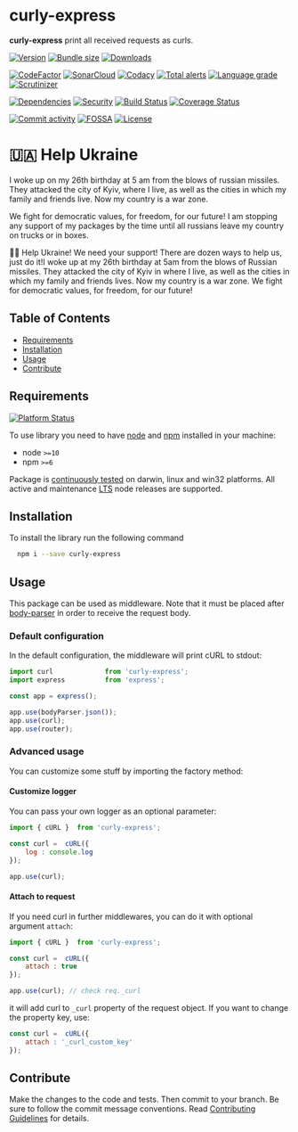# curly-express
**curly-express** print all received requests as curls.

[![Version][badge-vers]][npm]
[![Bundle size][npm-size-badge]][npm-size-url]
[![Downloads][npm-downloads-badge]][npm]

[![CodeFactor][codefactor-badge]][codefactor-url]
[![SonarCloud][sonarcloud-badge]][sonarcloud-url]
[![Codacy][codacy-badge]][codacy-url]
[![Total alerts][lgtm-alerts-badge]][lgtm-alerts-url]
[![Language grade][lgtm-lg-badge]][lgtm-lg-url]
[![Scrutinizer][scrutinizer-badge]][scrutinizer-url]

[![Dependencies][badge-deps]][npm]
[![Security][snyk-badge]][snyk-url]
[![Build Status][tests-badge]][tests-url]
[![Coverage Status][badge-coverage]][url-coverage]

[![Commit activity][commit-activity-badge]][github]
[![FOSSA][fossa-badge]][fossa-url]
[![License][badge-lic]][github]

# 🇺🇦 Help Ukraine
I woke up on my 26th birthday at 5 am from the blows of russian missiles. They attacked the city of Kyiv, where I live, as well as the cities in which my family and friends live. Now my country is a war zone. 

We fight for democratic values, for freedom, for our future! 
I am stopping any support of my packages by the time until all russians leave my country on trucks or in boxes. 

💛💙 Help Ukraine! We need your support! There are dozen ways to help us, just do it!I woke up at my 26th birthday at 5am from the blows of Russian missiles. They attacked the city of Kyiv in  where I live, as well as the cities in which my family and friends lives. Now my country is a war zone. We fight for democratic values, for freedom, for our future! 

## Table of Contents
  - [Requirements](#requirements)
  - [Installation](#installation)
  - [Usage](#usage)
  - [Contribute](#contribute)

## Requirements
[![Platform Status][node-ver-test-badge]][node-ver-test-url]

To use library you need to have [node](https://nodejs.org) and [npm](https://www.npmjs.com) installed in your machine:

* node `>=10`
* npm `>=6`

Package is [continuously tested][node-ver-test-url] on darwin, linux and win32 platforms. All active and maintenance [LTS](https://nodejs.org/en/about/releases/) node releases are supported.

## Installation

To install the library run the following command

```bash
  npm i --save curly-express
```

## Usage

This package can be used as middleware. Note that it must be placed after [body-parser](https://www.npmjs.com/package/body-parser) in order to receive the request body.

### Default configuration

In the default configuration, the middleware will print cURL to stdout:

```javascript
import curl             from 'curly-express';
import express          from 'express';

const app = express();

app.use(bodyParser.json());
app.use(curl);
app.use(router);
```

### Advanced usage

You can customize some stuff by importing the factory method:

#### Customize logger
 
You can pass your own logger as an optional parameter:

```javascript
import { cURL }  from 'curly-express';

const curl =  cURL({
    log : console.log
});

app.use(curl);
```

#### Attach to request

If you need curl in further middlewares, you can do it with optional argument ```attach```:

```javascript
import { cURL }  from 'curly-express';

const curl =  cURL({
    attach : true
});

app.use(curl); // check req._curl
```

it will add curl to ```_curl``` property of the request object. If you want to change the property key, use:

```javascript
const curl =  cURL({
    attach : '_curl_custom_key'
});
```

## Contribute

Make the changes to the code and tests. Then commit to your branch. Be sure to follow the commit message conventions. Read [Contributing Guidelines](.github/CONTRIBUTING.md) for details.

[npm]: https://www.npmjs.com/package/curly-express
[github]: https://github.com/pustovitDmytro/curly-express
[coveralls]: https://coveralls.io/github/pustovitDmytro/curly-express?branch=master
[badge-deps]: https://img.shields.io/librariesio/release/npm/curly-express.svg
[badge-vuln]: https://img.shields.io/snyk/vulnerabilities/npm/curly-express.svg?style=popout
[badge-vers]: https://img.shields.io/npm/v/curly-express.svg
[badge-lic]: https://img.shields.io/github/license/pustovitDmytro/curly-express.svg
[badge-coverage]: https://coveralls.io/repos/github/pustovitDmytro/curly-express/badge.svg?branch=master
[url-coverage]: https://coveralls.io/github/pustovitDmytro/curly-express?branch=master

[snyk-badge]: https://snyk-widget.herokuapp.com/badge/npm/curly-express/badge.svg
[snyk-url]: https://snyk.io/advisor/npm-package/curly-express

[tests-badge]: https://img.shields.io/circleci/build/github/pustovitDmytro/curly-express
[tests-url]: https://app.circleci.com/pipelines/github/pustovitDmytro/curly-express

[codefactor-badge]: https://www.codefactor.io/repository/github/pustovitdmytro/curly-express/badge
[codefactor-url]: https://www.codefactor.io/repository/github/pustovitdmytro/curly-express

[commit-activity-badge]: https://img.shields.io/github/commit-activity/m/pustovitDmytro/curly-express

[scrutinizer-badge]: https://scrutinizer-ci.com/g/pustovitDmytro/curly-express/badges/quality-score.png?b=master
[scrutinizer-url]: https://scrutinizer-ci.com/g/pustovitDmytro/curly-express/?branch=master

[lgtm-lg-badge]: https://img.shields.io/lgtm/grade/javascript/g/pustovitDmytro/curly-express.svg?logo=lgtm&logoWidth=18
[lgtm-lg-url]: https://lgtm.com/projects/g/pustovitDmytro/curly-express/context:javascript

[lgtm-alerts-badge]: https://img.shields.io/lgtm/alerts/g/pustovitDmytro/curly-express.svg?logo=lgtm&logoWidth=18
[lgtm-alerts-url]: https://lgtm.com/projects/g/pustovitDmytro/curly-express/alerts/

[codacy-badge]: https://app.codacy.com/project/badge/Grade/389f7d625cac48a7b487510eead3ba16
[codacy-url]: https://www.codacy.com/gh/pustovitDmytro/curly-express/dashboard?utm_source=github.com&amp;utm_medium=referral&amp;utm_content=pustovitDmytro/curly-express&amp;utm_campaign=Badge_Grade

[sonarcloud-badge]: https://sonarcloud.io/api/project_badges/measure?project=pustovitDmytro_curly-express&metric=alert_status
[sonarcloud-url]: https://sonarcloud.io/dashboard?id=pustovitDmytro_curly-express

[npm-downloads-badge]: https://img.shields.io/npm/dw/curly-express
[npm-size-badge]: https://img.shields.io/bundlephobia/min/curly-express
[npm-size-url]: https://bundlephobia.com/result?p=curly-express

[node-ver-test-badge]: https://github.com/pustovitDmytro/curly-express/actions/workflows/npt.yml/badge.svg?branch=master
[node-ver-test-url]: https://github.com/pustovitDmytro/curly-express/actions?query=workflow%3A%22Node.js+versions%22

[fossa-badge]: https://app.fossa.com/api/projects/custom%2B24828%2Fcurly-express.svg?type=shield
[fossa-url]: https://app.fossa.com/projects/custom%2B24828%2Fcurly-express?ref=badge_shield